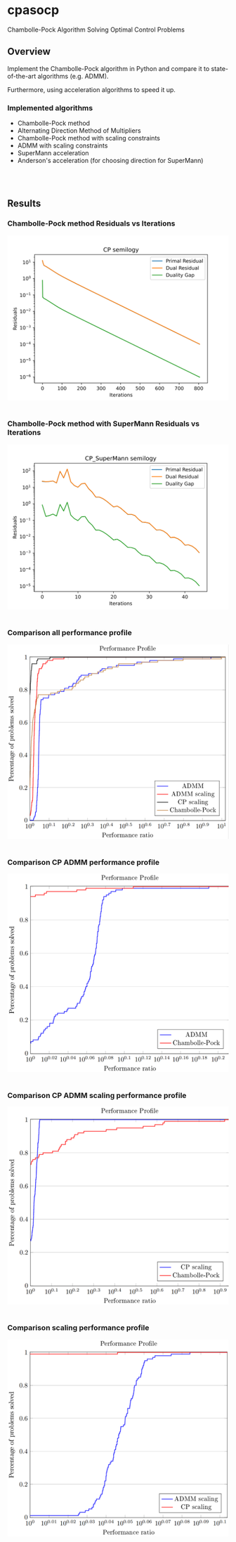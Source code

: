 # cpasocp
Chambolle-Pock Algorithm Solving Optimal Control Problems

## Overview
Implement the Chambolle-Pock algorithm in Python and compare it to state-of-the-art algorithms (e.g. ADMM).

Furthermore, using acceleration algorithms to speed it up.
<br />

### Implemented algorithms
- Chambolle-Pock method
- Alternating Direction Method of Multipliers
- Chambolle-Pock method with scaling constraints
- ADMM with scaling constraints
- SuperMann acceleration
- Anderson's acceleration (for choosing direction for SuperMann)
<br />
<br />

## Results
### Chambolle-Pock method Residuals vs Iterations
![comparison all](./results/Residual_semilogy.jpg)
<br />
<br />

### Chambolle-Pock method with SuperMann Residuals vs Iterations
![comparison all](./results/SuperMann_Residual_semilogy.jpg)
<br />
<br />

### Comparison all performance profile
![comparison all](./results/comparison%20all/comparison_semilog.jpg)
<br />
<br />

### Comparison CP ADMM performance profile
![comparison CP ADMM](./results/comparison%20CP%20ADMM/comparison_semilog.jpg)
<br />
<br />

### Comparison CP ADMM scaling performance profile
![comparison CP ADMM scaling](./results/comparison%20CP%20scaling/comparison_semilog.jpg)
<br />
<br />

### Comparison scaling performance profile
![comparison scaling](./results/comparison%20scaling/comparison_semilog.jpg)
<br />
<br />
